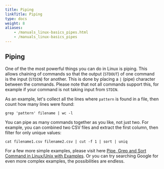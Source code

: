 ```yaml
---
title: Piping
linkTitle: Piping
type: docs
weight: 8
aliases:
    - /manuals_linux-basics_pipes.html
    - /manuals_linux-basics_pipes
---
```


## Piping

One of the the most powerful things you can do in Linux is piping.
This allows chaining of commands so that the output (`STDOUT`) of one command is the input (`STDIN`) for another.
This is done by placing a `|` (pipe) character between the commands.
Please note that not all commands support this, for example if your command is not taking input from `STDIN`.

As an example, let's collect all the lines where `pattern` is found in a file, then count how many lines were found:

```
grep 'pattern' filename | wc -l
```

You can pipe as many commands together as you like, not just two.
For example, you can combined two CSV files and extract the first column, then filter for only unique values:

```
cat filename1.csv filename2.csv | cut -f 1 | sort | uniq
```

For a few more simple examples, please visit here [Pipe, Grep and Sort Command in Linux/Unix with Examples](https://www.guru99.com/linux-pipe-grep.html).
Or you can try searching Google for even more complex examples, the possibilities are endless.
